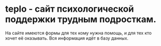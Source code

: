 # teplo - сайт психологической поддержки трудным подросткам.
На сайте имеются формы для тех кому нужна помощь, и для тех кто хочет её оказывать. Вся информация идёт в базу данных.
